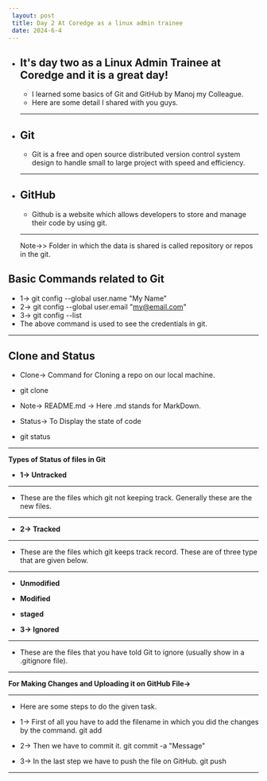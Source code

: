 ```yaml
---
 layout: post
 title: Day 2 At Coredge as a linux admin trainee
 date: 2024-6-4
---
```


- **It's day two as a Linux Admin Trainee at Coredge and it is a great day!**
  ---
    - I learned some basics of Git and GitHub by Manoj my Colleague.
    - Here are some detail I shared with you guys.

  ---

- **Git**
   ---
    - Git is a free and open source distributed version control system design to handle small to large project  with speed and efficiency.
   ---
- **GitHub**
  ---
   - Github is a website which allows developers to store and manage their code by using git.
     
  ---
    Note->> Folder in which the data is shared is called repository or repos in the git.

**Basic Commands related to Git**
---
- 1-> git config --global user.name "My Name"
- 2-> git config --global user.email "my@email.com"
- 3-> git config --list 
- The above command is used to see the credentials in git.
---
**Clone and Status**
---
 - Clone-> Command for Cloning a repo on our local machine.
 - git clone <https link from the github>

 - Note-> README.md -> Here .md stands for MarkDown.

 - Status-> To Display the state of code 
 - git status
   
---

**Types of Status of files in Git**
- **1-> Untracked**
---
 - These are the files which git not keeping track. Generally these are the new files.
   
---

- **2-> Tracked**
---
- These are the files which git keeps track record. These are of three type that are given below.
  
---
- **Unmodified**
- **Modified**
- **staged**

- **3-> Ignored**
---
 - These are the files that you have told Git to ignore (usually show in a .gitignore file).
   
---
**For Making Changes and Uploading it on GitHub File->**

---
- Here are some steps to do the given task.

- 1-> First of all you have to add the filename in which you did the changes by the command.
git add <filename>

- 2-> Then we have to commit it.
git commit -a "Message"

- 3-> In the last step we have to push the file on GitHub.
git push <filename>

---


